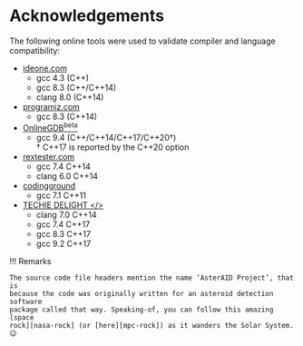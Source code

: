 # Acknowledgements

The following online tools were used to validate compiler and language
compatibility:

- [ideone.com](https://ideone.com/)
  - gcc 4.3 (C++)
  - gcc 8.3 (C++/C++14)
  - clang 8.0 (C++14)
- [programiz.com](https://www.programiz.com/cpp-programming/online-compiler/)
  - gcc 8.3 (C++14)
- [OnlineGDB<sup>beta</sup>](https://www.onlinegdb.com/online_c++_compiler)
  - gcc 9.4 (C++/C++14/C++17/C++20†)  
    † C++17 is reported by the C++20 option
- [rextester.com](https://rextester.com/l/cpp_online_compiler_gcc)
  - gcc 7.4 C++14
  - clang 6.0 C++14
- [codingground](https://www.tutorialspoint.com/compile_cpp11_online.php)
  - gcc 7.1 C++11
- [TECHIE DELIGHT </\>](https://techiedelight.com/compiler/)
  - clang 7.0 C++14
  - gcc 7.4 C++17
  - gcc 8.3 C++17
  - gcc 9.2 C++17

!!! Remarks

    The source code file headers mention the name ‘AsterAID Project’, that is
    because the code was originally written for an asteroid detection software
    package called that way. Speaking-of, you can follow this amazing [space
    rock][nasa-rock] (or [here][mpc-rock]) as it wanders the Solar System. 😉

[nasa-rock]: https://ssd.jpl.nasa.gov/tools/sbdb_lookup.html#/?sstr=16696&view=VOP "The 16696 asteroid"
[mpc-rock]: http://www.minorplanetcenter.net/db_search/show_object?object_id=16696 "The 16696 asteroid"
